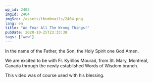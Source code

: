 ```yaml
---
wp_id: 2402
imgId: 2404
imgSrc: /assets/thumbnails/2404.png
lang: en
title: "We Fear All The Wrong Things!"
pubDate: 2020-10-25T23:33:38
tags: ["wow"]
---
```


<!-- page: 6 -->

<p>In the name of the Father, the Son, the Holy Spirit one God Amen.</p>
<p>We are excited to be with Fr. Kyrillos Mourad, from St. Mary, Montreal, Canada through the newly established Words of Wisdom branch.</p>
<p>This video was of course used with his blessing.</p>
<p>&nbsp;</p>
